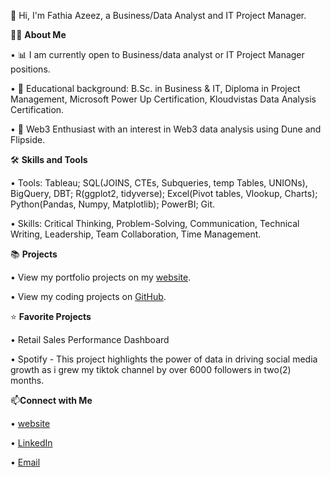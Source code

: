 👋 Hi, I'm Fathia Azeez, a Business/Data Analyst and IT Project Manager.


🙋‍♀️ **About Me**

• 📊 I am currently open to Business/data analyst or IT Project Manager positions.

• 📐 Educational background: B.Sc. in Business & IT, Diploma in Project Management, Microsoft Power Up Certification, Kloudvistas Data Analysis Certification.

• 👗 Web3 Enthusiast with an interest in Web3 data analysis using Dune and Flipside.


🛠 **Skills and Tools**

• Tools: Tableau; SQL(JOINS, CTEs, Subqueries, temp Tables, UNIONs), BigQuery, DBT; R(ggplot2, tidyverse); Excel(Pivot tables, Vlookup, Charts); Python(Pandas, Numpy, Matplotlib); PowerBI; Git.

• Skills: Critical Thinking, Problem-Solving, Communication, Technical Writing, Leadership, Team Collaboration, Time Management.


📚 **Projects**

• View my portfolio projects on my [website](https://bit.ly/AzeezFathiaProjects).

• View my coding projects on [GitHub](https://bit.ly/AzeezFathiaProjects).


⭐ **Favorite Projects**

• Retail Sales Performance Dashboard

• Spotify - This project highlights the power of data in driving social media growth as i grew my tiktok channel by over 6000 followers in two(2) months.


📫**Connect with Me**

• [website](https://bit.ly/AzeezFathiaProjects)

• [LinkedIn](www.linkedin.com/in/fathia-azeez)

• [Email](azeezfathia8@gmail.com)
